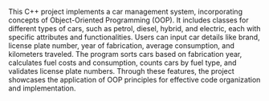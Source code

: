 
This C++ project implements a car management system, incorporating concepts of Object-Oriented Programming (OOP). 
It includes classes for different types of cars, such as petrol, diesel, hybrid, and electric, each with specific attributes and functionalities.
Users can input car details like brand, license plate number, year of fabrication, average consumption, and kilometers traveled.
The program sorts cars based on fabrication year, calculates fuel costs and consumption, counts cars by fuel type, and validates license plate numbers.
Through these features, the project showcases the application of OOP principles for effective code organization and implementation.
